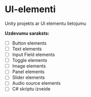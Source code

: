 # UI-elementi
Unity projekts ar UI elementu lietojumu

**Uzdevumu saraksts:**
- [ ] Button elements
- [ ] Text elements
- [ ] Input Field elements
- [ ] Toggle elements
- [ ] Image elements
- [ ] Panel elements
- [ ] Slider elements
- [ ] Audio source elements
- [ ] C# skriptu izveide
